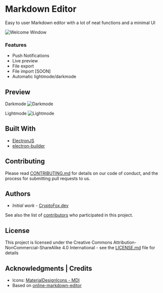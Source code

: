 # Markdown Editor

Easy to user Markdown editor with a lot of neat functions and a minimal UI

![Welcome Window](https://raw.githubusercontent.com/CryptoFoxDev/MarkdownEditor/master/assets/img/preview/welcome-screen.png)

### Features

 - Push Notifications
 - Live preview
 - File export
 - File import [SOON]
 - Automatic lightmode/darkmode

## Preview

Darkmode
![Darkmode](https://raw.githubusercontent.com/CryptoFoxDev/MarkdownEditor/master/assets/img/preview/dark.png)

Lightmode
![Lightmode](https://raw.githubusercontent.com/CryptoFoxDev/MarkdownEditor/master/assets/img/preview/light.png)

## Built With

* [ElectronJS](https://www.electronjs.org/)
* [electron-builder](https://www.electron.build/)

## Contributing

Please read [CONTRIBUTING.md](CONTRIBUTING.md) for details on our code of conduct, and the process for submitting pull requests to us.


## Authors

* *Initial work* - [CryptoFox.dev](https://github.com/cryptofoxdev)

See also the list of [contributors](https://github.com/your/project/contributors) who participated in this project.

## License

This project is licensed under the Creative Commons Attribution-NonCommercial-ShareAlike 4.0 International - see the [LICENSE.md](LICENSE.md) file for details

## Acknowledgments | Credits 

* Icons: [MaterialDesignIcons - MDI](https://materialdesignicons.com/)
* Based on [online-markdown-editor](https://github.com/slhck/online-markdown-editor)
